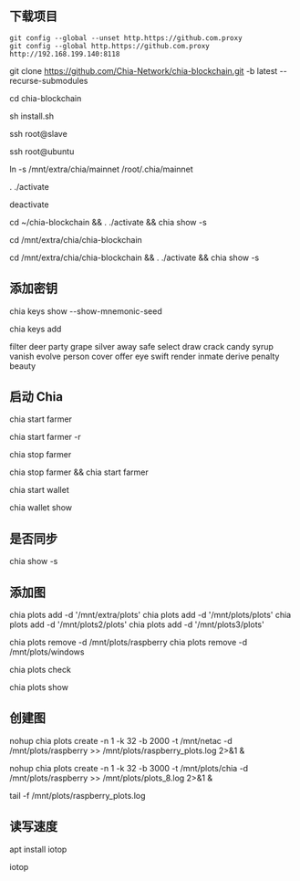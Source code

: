 ## 下载项目

```shell
git config --global --unset http.https://github.com.proxy
git config --global http.https://github.com.proxy http://192.168.199.140:8118
```

git clone https://github.com/Chia-Network/chia-blockchain.git -b latest --recurse-submodules

cd chia-blockchain

sh install.sh

ssh root@slave

ssh root@ubuntu

ln -s  /mnt/extra/chia/mainnet /root/.chia/mainnet

. ./activate

deactivate

cd ~/chia-blockchain && . ./activate && chia show -s

cd /mnt/extra/chia/chia-blockchain

cd /mnt/extra/chia/chia-blockchain && . ./activate && chia show -s

## 添加密钥

chia keys show --show-mnemonic-seed

chia keys add

filter deer party grape silver away safe select draw crack candy syrup vanish evolve person cover offer eye swift render inmate derive penalty beauty

## 启动 Chia

chia start farmer

chia start farmer -r

chia stop farmer

chia stop farmer && chia start farmer

chia start wallet

chia wallet show


## 是否同步

chia show -s

## 添加图

chia plots add -d '/mnt/extra/plots'
chia plots add -d '/mnt/plots/plots'
chia plots add -d '/mnt/plots2/plots'
chia plots add -d '/mnt/plots3/plots'

chia plots remove -d /mnt/plots/raspberry
chia plots remove -d /mnt/plots/windows

chia plots check

chia plots show

## 创建图

nohup chia plots create -n 1 -k 32 -b 2000 -t /mnt/netac -d /mnt/plots/raspberry >> /mnt/plots/raspberry_plots.log 2>&1 &

nohup chia plots create -n 1 -k 32 -b 3000 -t /mnt/plots/chia -d /mnt/plots/raspberry >> /mnt/plots/plots_8.log 2>&1 &

tail -f /mnt/plots/raspberry_plots.log

## 读写速度

apt install iotop

iotop
